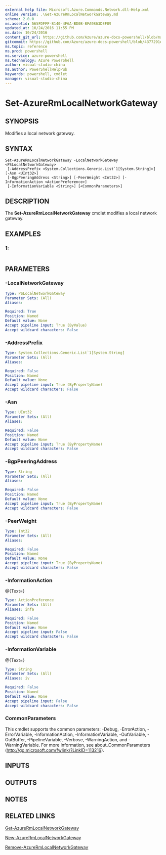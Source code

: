 ```yaml
---
external help file: Microsoft.Azure.Commands.Network.dll-Help.xml
online version: .\Get-AzureRmLocalNetworkGateway.md
schema: 2.0.0
ms.assetid: 565FDFFF-B140-4F6A-BD0B-BFA9B63DEF09
updated_at: 10/24/2016 11:55 PM
ms.date: 10/24/2016
content_git_url: https://github.com/Azure/azure-docs-powershell/blob/master/azureps-cmdlets-docs/ResourceManager/AzureRM.Network/v1.0.13/Set-AzureRmLocalNetworkGateway.md
gitcommit: https://github.com/Azure/azure-docs-powershell/blob/4377291ee360e58e2c1c5d644155daf6a0279055/azureps-cmdlets-docs/ResourceManager/AzureRM.Network/v1.0.13/Set-AzureRmLocalNetworkGateway.md
ms.topic: reference
ms.prod: powershell
ms.service: azure-powershell
ms.technology: Azure PowerShell
author: visual-studio-china
ms.author: PowerShellHelpPub
keywords: powershell, cmdlet
manager: visual-studio-china
---
```


# Set-AzureRmLocalNetworkGateway

## SYNOPSIS
Modifies a local network gateway.

## SYNTAX

```
Set-AzureRmLocalNetworkGateway -LocalNetworkGateway <PSLocalNetworkGateway>
 [-AddressPrefix <System.Collections.Generic.List`1[System.String]>] [-Asn <UInt32>]
 [-BgpPeeringAddress <String>] [-PeerWeight <Int32>] [-InformationAction <ActionPreference>]
 [-InformationVariable <String>] [<CommonParameters>]
```

## DESCRIPTION
The **Set-AzureRmLocalNetworkGateway** cmdlet modifies a local network gateway.

## EXAMPLES

### 1:
```

```

## PARAMETERS

### -LocalNetworkGateway
```yaml
Type: PSLocalNetworkGateway
Parameter Sets: (All)
Aliases: 

Required: True
Position: Named
Default value: None
Accept pipeline input: True (ByValue)
Accept wildcard characters: False
```

### -AddressPrefix
```yaml
Type: System.Collections.Generic.List`1[System.String]
Parameter Sets: (All)
Aliases: 

Required: False
Position: Named
Default value: None
Accept pipeline input: True (ByPropertyName)
Accept wildcard characters: False
```

### -Asn
```yaml
Type: UInt32
Parameter Sets: (All)
Aliases: 

Required: False
Position: Named
Default value: None
Accept pipeline input: True (ByPropertyName)
Accept wildcard characters: False
```

### -BgpPeeringAddress
```yaml
Type: String
Parameter Sets: (All)
Aliases: 

Required: False
Position: Named
Default value: None
Accept pipeline input: True (ByPropertyName)
Accept wildcard characters: False
```

### -PeerWeight
```yaml
Type: Int32
Parameter Sets: (All)
Aliases: 

Required: False
Position: Named
Default value: None
Accept pipeline input: True (ByPropertyName)
Accept wildcard characters: False
```

### -InformationAction
@{Text=}

```yaml
Type: ActionPreference
Parameter Sets: (All)
Aliases: infa

Required: False
Position: Named
Default value: None
Accept pipeline input: False
Accept wildcard characters: False
```

### -InformationVariable
@{Text=}

```yaml
Type: String
Parameter Sets: (All)
Aliases: iv

Required: False
Position: Named
Default value: None
Accept pipeline input: False
Accept wildcard characters: False
```

### CommonParameters
This cmdlet supports the common parameters: -Debug, -ErrorAction, -ErrorVariable, -InformationAction, -InformationVariable, -OutVariable, -OutBuffer, -PipelineVariable, -Verbose, -WarningAction, and -WarningVariable. For more information, see about_CommonParameters (http://go.microsoft.com/fwlink/?LinkID=113216).

## INPUTS

## OUTPUTS

## NOTES

## RELATED LINKS

[Get-AzureRmLocalNetworkGateway](./Get-AzureRmLocalNetworkGateway.md)

[New-AzureRmLocalNetworkGateway](./New-AzureRmLocalNetworkGateway.md)

[Remove-AzureRmLocalNetworkGateway](./Remove-AzureRmLocalNetworkGateway.md)



